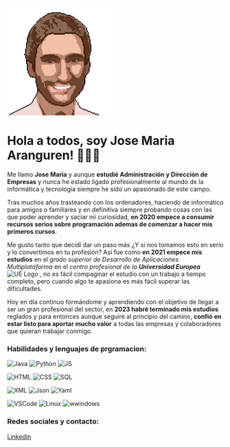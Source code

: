 

<!--
**josema294/josema294** is a ✨ _special_ ✨ repository because its `README.md` (this file) appears on your GitHub profile.

Here are some ideas to get you started:

- 🔭 I’m currently working on ...
- 🌱 I’m currently learning ...
- 👯 I’m looking to collaborate on ...
- 🤔 I’m looking for help with ...
- 💬 Ask me about ...
- 📫 How to reach me: ...
- 😄 Pronouns: ...
- ⚡ Fun fact: ...
-->

![pixelyo](https://raw.githubusercontent.com/josema294/josema294/main/pixel.png)

# Hola a todos, soy Jose Maria Aranguren! 👋👋👋

Me llamo **Jose María** y aunque **estudié Administración y Dirección de Empresas** y nunca he estado ligado profesionalmente al mundo de la informática y tecnología siempre he sido un apasionado de este campo. 

Tras muchos años trasteando con los ordenadores, haciendo de informático para amigos o familiares y en definitiva siempre probando cosas con las que poder aprender y saciar mi curiosidad, **en 2020 empece a consumir recursos serios sobre programación ademas de comenzar a hacer mis primeros cursos**. 

Me gusto tanto que decidí dar un paso más ¿Y si nos tomamos esto en serio y lo convertimos en tu profesión? Así fue como **en 2021 empece mis estudios** en el *grado superior de Desarrollo de Aplicaciones Multiplataforma* en el *centro profesional de la* ***Universidad Europea*** <img src="universidadeuropea.com.ico" width = "20" height="20" alt = "UE Logo"> </img>, no es fácil compaginar el estudio con un trabajo a tiempo completo, pero cuando algo te apasiona es más fácil superar las dificultades. 

Hoy en día continuo formándome y aprendiendo con el objetivo de llegar a ser un gran profesional del sector, en **2023 habré terminado mis estudios** reglados y para entonces aunque seguiré al principio del camino, **confió en estar listo para aportar mucho valor** a todas las empresas y colaboradores que quieran trabajar conmigo.


### Habilidades y lenguajes de prgramacion:  

![Java](https://img.shields.io/badge/-Java-orange)
![Python](https://img.shields.io/badge/-Python-informational)
![JS](https://img.shields.io/badge/-JavaScript-yellow)  

![HTML](https://img.shields.io/badge/-HTML-lightgrey)
![CSS](https://img.shields.io/badge/-CCS-ff69b4)
![SQL](https://img.shields.io/badge/-SQL-greem)  

![XML](https://img.shields.io/badge/-XML-9cf)
![Json](https://img.shields.io/badge/-Json-lightyellow)
![Yaml](https://img.shields.io/badge/-Yaml-darkblue)  

![VSCode](https://img.shields.io/badge/-VSCode-lightblue)
![Linux](https://img.shields.io/badge/-Linux-critical)
![wwindows](https://img.shields.io/badge/-windows-lightgrey)





### Redes sociales y contacto:

[Linkedin](https://www.linkedin.com/in/jose-maria-aranguren-080a70b3/)





